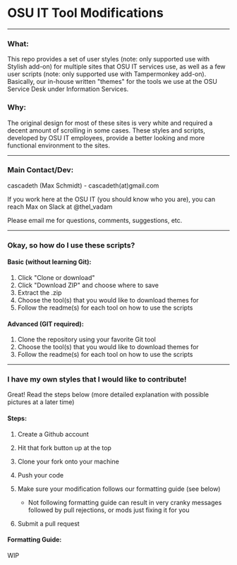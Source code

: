 # OSU IT Tool Modifications

***


### What:
This repo provides a set of user styles (note: only supported use with Stylish add-on) for multiple sites
that OSU IT services use, as well as a few user scripts (note: only supported use with Tampermonkey add-on).
Basically, our in-house written "themes" for the tools we use at
the OSU Service Desk under Information Services.

### Why:
The original design for most of these sites is very white and
required a decent amount of scrolling in some cases.  These 
styles and scripts, developed by OSU IT employees, provide 
a better looking and more functional environment to the sites.


***


### Main Contact/Dev: 

cascadeth (Max Schmidt) - cascadeth(at)gmail.com

If you work here at the OSU IT (you should know who you are), you can reach Max on Slack at @thel_vadam

Please email me for questions, comments, suggestions, etc.


***


### Okay, so how do I use these scripts?
#### Basic (without learning Git):
1. Click "Clone or download" 
2. Click "Download ZIP" and choose where to save 
3. Extract the .zip 
4. Choose the tool(s) that you would like to download themes for 
5. Follow the readme(s) for each tool on how to use the scripts 

#### Advanced (GIT required):
1. Clone the repository using your favorite Git tool 
2. Choose the tool(s) that you would like to download themes for 
3. Follow the readme(s) for each tool on how to use the scripts 


***

### I have my own styles that I would like to contribute!
Great!  Read the steps below (more detailed explanation with possible pictures at a later time)

#### Steps:

1. Create a Github account 

2. Hit that fork button up at the top 

3. Clone your fork onto your machine 

4. Push your code 

5. Make sure your modification follows our formatting guide (see below) 

    * Not following formatting guide can result in very cranky messages followed by pull rejections, or mods just fixing it for you 
   
6. Submit a pull request 

#### Formatting Guide:
WIP